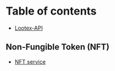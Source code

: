 # Table of contents

* [Lootex-API](README.md)

## Non-Fungible Token \(NFT\)

* [NFT service](non-fungible-token-nft/nft-service.md)

